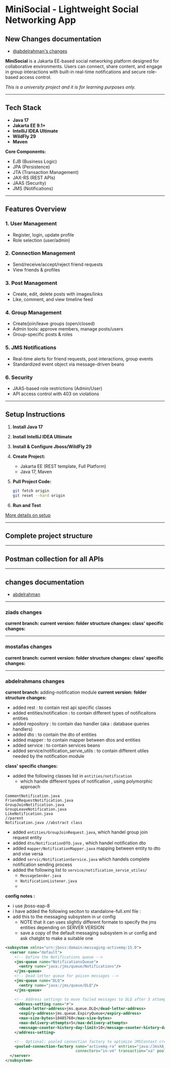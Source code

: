 # MiniSocial - Lightweight Social Networking App

## New Changes documentation
* [@abdelrahman's changes](#abdelrahmans-changes)

**MiniSocial** is a Jakarta EE-based social networking platform designed for collaborative environments. Users can connect, share content, and engage in group interactions with built-in real-time notifications and secure role-based access control.

*This is a university project and it is for learning purposes only.*

---

## Tech Stack

* **Java 17**
* **Jakarta EE 9.1+**
* **IntelliJ IDEA Ultimate**
* **WildFly 29**
* **Maven**

**Core Components:**

* EJB (Business Logic)
* JPA (Persistence)
* JTA (Transaction Management)
* JAX-RS (REST APIs)
* JAAS (Security)
* JMS (Notifications)

---

## Features Overview

### 1. User Management

* Register, login, update profile
* Role selection (user/admin)

### 2. Connection Management

* Send/receive/accept/reject friend requests
* View friends & profiles

### 3. Post Management

* Create, edit, delete posts with images/links
* Like, comment, and view timeline feed

### 4. Group Management

* Create/join/leave groups (open/closed)
* Admin tools: approve members, manage posts/users
* Group-specific posts & roles

### 5. JMS Notifications

* Real-time alerts for friend requests, post interactions, group events
* Standardized event object via message-driven beans

### 6. Security

* JAAS-based role restrictions (Admin/User)
* API access control with 403 on violations

---

## Setup Instructions

1. **Install Java 17**
2. **Install IntelliJ IDEA Ultimate**
3. **Install & Configure Jboss/WildFly 29**
4. **Create Project:**
   * Jakarta EE (REST template, Full Platform)
   * Java 17, Maven
5. **Pull Project Code:**

   ```bash
   git fetch origin
   git reset --hard origin
   ```
6. **Run and Test**

[More details on setup](docs/setup.md)

---

## Complete project structure

---

## Postman collection for all APIs

---
## changes documentation

* [abdelrahman](#abdelrahmans-changes)


---

### ziads changes
**current branch:**
**current version:**
**folder structure changes:**
**class' specific changes:**

---

### mostafas changes
**current branch:**
**current version:**
**folder structure changes:**
**class' specific changes:**

---

### abdelrahmans changes
**current branch:** adding-notification module
**current version:** 
**folder structure changes:**
* added rest : to contain rest api specific classes
* added entities/notification : to contain different types of notificaitons entities
* added repository : to contain dao handler (aka : database queries handlers)
* added dto : to contain the dto of entities
* added mapper : to  contain mapper between dtos and entities 
* added service : to contain services beans
* added service/notification_servie_utils : to contain different utiles needed by the notification module

**class' specific changes:**
* added the following classes list in `entities/notification`
   * which handle different types of notification , using polymorphic approach 
```
CommentNotification.java
FriendRequestNotification.java
GroupJoinNotification.java
GroupLeaveNotification.java
LikeNotification.java
//parent 
Notification.java //abstract class
```
* added `entities/GroupJoinRequest.java`, which handel group join request entity
* added `dto/NotificationDTO.java` , which handel notification dto
* added `mapper/NotificationMapper.java` mapping between entity to dto and vise versa
* added `servic/NotificationService.java` which handels complete notification sending process
* added the following list to `service/notification_servie_utiles/`
   * `MessageSender.java`
   * `NotificationListener.java`
   * 

**config notes :**
* i use jboss-eap-8
* i have added the following seciton to standalone-full.xml file :
* add this to the messaging subsystem in ur config 
  * NOTE that it can uses slightly different formate to specify the jms entities depending on SERVER VERSION
  * save a copy of the default messaging subsystem in ur config and ask chatgbt to make a suitable one
```xml
<subsystem xmlns="urn:jboss:domain:messaging-activemq:15.0">
  <server name="default">
    <!-- Define the Notifications queue -->
    <jms-queue name="NotificationsQueue">
      <entry name="java:/jms/queue/Notifications"/>
    </jms-queue>
    <!-- Dead-letter queue for poison messages -->
    <jms-queue name="DLQ">
      <entry name="java:/jms/queue/DLQ"/>
    </jms-queue>

    <!-- Address settings to move failed messages to DLQ after 5 attempts -->
    <address-setting name="#">
      <dead-letter-address>jms.queue.DLQ</dead-letter-address>
      <expiry-address>jms.queue.ExpiryQueue</expiry-address>
      <max-size-bytes>10485760</max-size-bytes>
      <max-delivery-attempts>5</max-delivery-attempts>
      <message-counter-history-day-limit>10</message-counter-history-day-limit>
    </address-setting>

    <!-- Optional: pooled connection factory to optimize JMSContext creation -->
    <pooled-connection-factory name="activemq-ra" entries="java:/JmsXA java:jboss/DefaultJMSConnectionFactory"
                               connectors="in-vm" transaction="xa" pooling-enabled="true" min-pool-size="5" max-pool-size="50"/>
  </server>
</subsystem>
```
